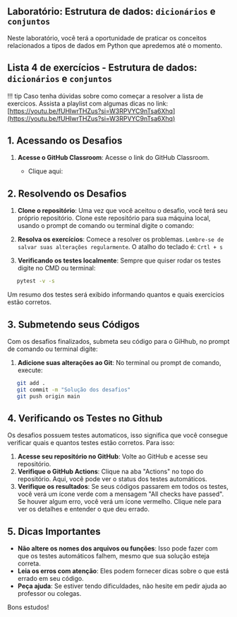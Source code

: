 ## Laboratório: Estrutura de dados: `dicionários` e `conjuntos`


Neste laboratório, você terá a oportunidade de praticar os conceitos relacionados a tipos de dados em Python que apredemos até o momento.


## Lista 4 de exercícios - Estrutura de dados: `dicionários` e `conjuntos`


!!! tip
    Caso tenha dúvidas sobre como começar a resolver a lista de exercicos. Assista a playlist com algumas dicas no link: [https://youtu.be/fUHIwrTHZus?si=W3RPVYC9nTsa6Xhq](https://youtu.be/fUHIwrTHZus?si=W3RPVYC9nTsa6Xhq)


## 1. Acessando os Desafios

1. **Acesse o GitHub Classroom**: Acesse o link do GitHub Classroom. 
    
   - Clique aqui: 


## 2. Resolvendo os Desafios

1. **Clone o repositório**: Uma vez que você aceitou o desafio, você terá seu próprio repositório. Clone este repositório para sua máquina local, usando o prompt de comando ou terminal digite o comando:
 
1. **Resolva os exercícios**: Comece a resolver os problemas. ``Lembre-se de salvar suas alterações regularmente``. O atalho do teclado é: ``Crtl + s``

1. **Verificando os testes localmente**: Sempre que quiser rodar os testes digite no CMD ou terminal:

```bash
   pytest -v -s
```
Um resumo dos testes será exibido informando quantos e quais exercicios estão corretos.
 

## 3. Submetendo seus Códigos

Com os desafios finalizados, submeta seu código para o GiHhub, no prompt de comando ou terminal digite:

1. **Adicione suas alterações ao Git**: No terminal ou prompt de comando, execute:

```bash
   git add .
   git commit -m "Solução dos desafios"
   git push origin main
```

## 4. Verificando os Testes no Github

Os desafios possuem testes automaticos, isso significa que você consegue verificar quais e quantos testes estão corretos. Para isso:

1. **Acesse seu repositório no GitHub**: Volte ao GitHub e acesse seu repositório.
2. **Verifique o GitHub Actions**: Clique na aba "Actions" no topo do repositório. Aqui, você pode ver o status dos testes automáticos.
3. **Verifique os resultados**: Se seus códigos passarem em todos os testes, você verá um ícone verde com a mensagem "All checks have passed". Se houver algum erro, você verá um ícone vermelho. Clique nele para ver os detalhes e entender o que deu errado.

## 5. Dicas Importantes

- **Não altere os nomes dos arquivos ou funções**: Isso pode fazer com que os testes automáticos falhem, mesmo que sua solução esteja correta.
- **Leia os erros com atenção**: Eles podem fornecer dicas sobre o que está errado em seu código.
- **Peça ajuda**: Se estiver tendo dificuldades, não hesite em pedir ajuda ao professor ou colegas.


Bons estudos!








